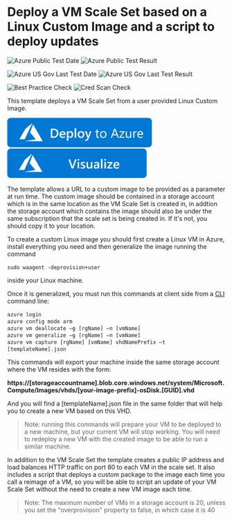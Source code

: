 # Deploy a VM Scale Set based on a Linux Custom Image and a script to deploy updates

![Azure Public Test Date](https://azurequickstartsservice.blob.core.windows.net/badges/201-vmss-linux-customimage-autoscale/PublicLastTestDate.svg)
![Azure Public Test Result](https://azurequickstartsservice.blob.core.windows.net/badges/201-vmss-linux-customimage-autoscale/PublicDeployment.svg)

![Azure US Gov Last Test Date](https://azurequickstartsservice.blob.core.windows.net/badges/201-vmss-linux-customimage-autoscale/FairfaxLastTestDate.svg)
![Azure US Gov Last Test Result](https://azurequickstartsservice.blob.core.windows.net/badges/201-vmss-linux-customimage-autoscale/FairfaxDeployment.svg)

![Best Practice Check](https://azurequickstartsservice.blob.core.windows.net/badges/201-vmss-linux-customimage-autoscale/BestPracticeResult.svg)
![Cred Scan Check](https://azurequickstartsservice.blob.core.windows.net/badges/201-vmss-linux-customimage-autoscale/CredScanResult.svg)

This template deploys a VM Scale Set from a user provided Linux Custom Image.

[![Deploy To Azure](https://raw.githubusercontent.com/Azure/azure-quickstart-templates/master/1-CONTRIBUTION-GUIDE/images/deploytoazure.svg?sanitize=true)]("https://portal.azure.com/#create/Microsoft.Template/uri/https%3A%2F%2Fraw.githubusercontent.com%2FAzure%2Fazure-quickstart-templates%2Fmaster%2F201-vmss-linux-customimage-autoscale%2Fazuredeploy.json")  [![Visualize](https://raw.githubusercontent.com/Azure/azure-quickstart-templates/master/1-CONTRIBUTION-GUIDE/images/visualizebutton.svg?sanitize=true)]("http://armviz.io/#/?load=https%3A%2F%2Fraw.githubusercontent.com%2FAzure%2Fazure-quickstart-templates%2Fmaster%2F201-vmss-linux-customimage-autoscale%2Fazuredeploy.json")

The template allows a URL to a custom image to be provided as a parameter at run time. The custom image should be contained in a storage account which is in the same location as the VM Scale Set is created in, in addtion the storage account which contains the image should also be under the same subscription that the scale set is being created in. If it's not, you should copy it to your location.

To create a custom Linux image you should first create a Linux VM in Azure, install everything you need and then generalize the image running the command

```
sudo waagent -deprovision+user
```

inside your Linux machine.

Once it is generalized, you must run this commands at client side from a [CLI](https://docs.microsoft.com/en-us/azure/xplat-cli-install) command line:

```
azure login
azure config mode arm
azure vm deallocate –g [rgName] –n [vmName]
azure vm generalize –g [rgName] –n [vmName]
azure vm capture [rgName] [vmName] vhdNamePrefix –t [templateName].json
```

This commands will export your machine inside the same storage account where the VM resides with the form:

**https://[storageaccountname].blob.core.windows.net/system/Microsoft.Compute/Images/vhds/[your-image-prefix]-osDisk.[GUID].vhd**

And you will find a [templateName].json file in the same folder that will help you to create a new VM based on this VHD.

>Note: running this commands will prepare your VM to be deployed to a new machine, but your current VM will stop working. You will need to redeploy a new VM with the created image to be able to run a similar machine.

In addition to the VM Scale Set the template creates a public IP address and load balances HTTP traffic on port 80 to each VM in the scale set. It also includes a script that deploys a custom package to the image each time you call a reimage of a VM, so you will be able to script an update of your VM Scale Set without the need to create a new VM image each time.

>Note: The maximum number of VMs in a storage account is 20, unless you set the "overprovision" property to false, in which case it is 40



